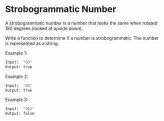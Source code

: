 # Strobogrammatic Number

A strobogrammatic number is a number that looks the same when rotated 180 degrees (looked at upside down).

Write a function to determine if a number is strobogrammatic. The number is represented as a string.

Example 1:

```bash
Input:  "69"
Output: true
```

Example 2:
```bash
Input:  "88"
Output: true
```

Example 3:

```bash
Input:  "962"
Output: false
```

